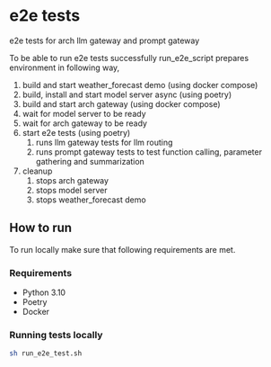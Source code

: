 # e2e tests

e2e tests for arch llm gateway and prompt gateway

To be able to run e2e tests successfully run_e2e_script prepares environment in following way,

1. build and start weather_forecast demo (using docker compose)
1. build, install and start model server async (using poetry)
1. build and start arch gateway (using docker compose)
1. wait for model server to be ready
1. wait for arch gateway to be ready
1. start e2e tests (using poetry)
   1. runs llm gateway tests for llm routing
   2. runs prompt gateway tests to test function calling, parameter gathering and summarization
2. cleanup
   1. stops arch gateway
   2. stops model server
   3. stops weather_forecast demo

## How to run

To run locally make sure that following requirements are met.

### Requirements

- Python 3.10
- Poetry
- Docker

### Running tests locally

```sh
sh run_e2e_test.sh
```
